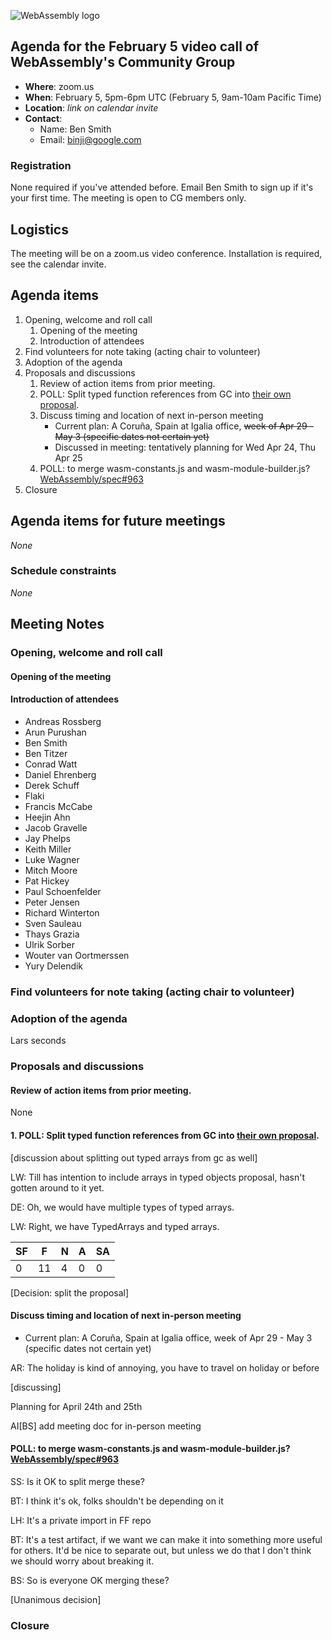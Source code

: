 ![WebAssembly logo](/images/WebAssembly.png)

## Agenda for the February 5 video call of WebAssembly's Community Group

- **Where**: zoom.us
- **When**: February 5, 5pm-6pm UTC (February 5, 9am-10am Pacific Time)
- **Location**: *link on calendar invite*
- **Contact**:
    - Name: Ben Smith
    - Email: binji@google.com

### Registration

None required if you've attended before. Email Ben Smith to sign up if it's
your first time. The meeting is open to CG members only.

## Logistics

The meeting will be on a zoom.us video conference.
Installation is required, see the calendar invite.

## Agenda items

1. Opening, welcome and roll call
    1. Opening of the meeting
    1. Introduction of attendees
1. Find volunteers for note taking (acting chair to volunteer)
1. Adoption of the agenda
1. Proposals and discussions
    1. Review of action items from prior meeting.
    1. POLL: Split typed function references from GC into [their own proposal](https://github.com/WebAssembly/gc/blob/funcref/proposals/gc/Funcref.md).
    1. Discuss timing and location of next in-person meeting
        - Current plan: A Coruña, Spain at Igalia office, ~~week of Apr 29 - May 3 (specific dates not certain yet)~~
        - Discussed in meeting: tentatively planning for Wed Apr 24, Thu Apr 25
    1. POLL: to merge wasm-constants.js and wasm-module-builder.js? [WebAssembly/spec#963](https://github.com/WebAssembly/spec/pull/963)
1. Closure

## Agenda items for future meetings

*None*

### Schedule constraints

*None*

## Meeting Notes

### Opening, welcome and roll call

#### Opening of the meeting

#### Introduction of attendees

* Andreas Rossberg
* Arun Purushan
* Ben Smith
* Ben Titzer
* Conrad Watt
* Daniel Ehrenberg
* Derek Schuff
* Flaki
* Francis McCabe
* Heejin Ahn
* Jacob Gravelle
* Jay Phelps
* Keith Miller
* Luke Wagner
* Mitch Moore
* Pat Hickey
* Paul Schoenfelder
* Peter Jensen
* Richard Winterton
* Sven Sauleau
* Thays Grazia
* Ulrik Sorber
* Wouter van Oortmerssen
* Yury Delendik

### Find volunteers for note taking (acting chair to volunteer)

### Adoption of the agenda

Lars seconds

### Proposals and discussions

#### Review of action items from prior meeting.

None

#### 1. POLL: Split typed function references from GC into [their own proposal](https://github.com/WebAssembly/gc/blob/funcref/proposals/gc/Funcref.md).

[discussion about splitting out typed arrays from gc as well]

LW: Till has intention to include arrays in typed objects proposal, hasn't gotten around to it yet.

DE: Oh, we would have multiple types of typed arrays.

LW: Right, we have TypedArrays and typed arrays.

| SF | F | N | A | SA |
| - | - | - | - | - |
| 0 | 11 | 4 | 0 | 0 |

[Decision: split the proposal]

#### Discuss timing and location of next in-person meeting

- Current plan: A Coruña, Spain at Igalia office, week of Apr 29 - May 3 (specific dates not certain yet)

AR: The holiday is kind of annoying, you have to travel on holiday or before

[discussing]

Planning for April 24th and 25th

AI[BS] add meeting doc for in-person meeting

#### POLL: to merge wasm-constants.js and wasm-module-builder.js? [WebAssembly/spec#963](https://github.com/WebAssembly/spec/pull/963)

SS: Is it OK to split merge these?

BT: I think it's ok, folks shouldn't be depending on it

LH: It's a private import in FF repo

BT: It's a test artifact, if we want we can make it into something more useful
for others. It'd be nice to separate out, but unless we do that I don't think
we should worry about breaking it.

BS: So is everyone OK merging these?

[Unanimous decision]

### Closure
